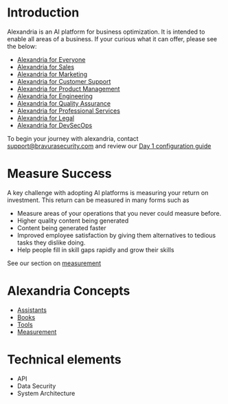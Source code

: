 # Introduction 

Alexandria is an AI platform for business optimization. It is intended to enable all areas of a business. If your curious what it can offer, please see the below:

* [Alexandria for Everyone](general/intro)
* [Alexandria for Sales](sales/intro)
* [Alexandria for Marketing](marketing/intro)
* [Alexandria for Customer Support](cs/intro)
* [Alexandria for Product Management](product/intro)
* [Alexandria for Engineering](engineering/intro)
* [Alexandria for Quality Assurance](qa/intro)
* [Alexandria for Professional Services](ps/intro)
* [Alexandria for Legal](legal/intro)
* [Alexandria for DevSecOps](devsecops/intro)

To begin your journey with alexandria, contact support@bravurasecurity.com and review our [Day 1 configuration guide](quickstart/day1)

# Measure Success

A key challenge with adopting AI platforms is measuring your return on investment. This return can be measured in many forms such as

* Measure areas of your operations that you never could measure before.
* Higher quality content being generated
* Content being generated faster
* Improved employee satisfaction by giving them alternatives to tedious tasks they dislike doing.
* Help people fill in skill gaps rapidly and grow their skills

See our section on [measurement](measurement/intro)

# Alexandria Concepts

* [Assistants](assistants/intro)
* [Books](books/intro)
* [Tools](tools/intro)
* [Measurement](measurement/intro)

# Technical elements

* API
* Data Security
* System Architecture